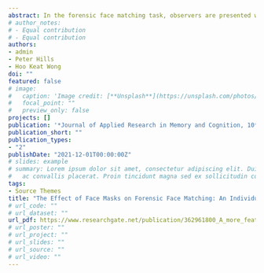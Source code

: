 ```yaml
---
abstract: In the forensic face matching task, observers are presented with two unfamiliar faces and must determine whether they depict the same identity. Due to the Covid-19 pandemic, some governmental authorities require the use of face masks in public spaces. However, recent research has shown that face masks impair face identification. The present study explores the effect of face masks on forensic face matching using an individual differences approach. Compared to a full-view condition, performance decreased when a face mask was superimposed on one face (Experiment 1) and both faces (Experiment 2) of a pair. Although a positive correlation between the full-view and the mask conditions was found, high proficiency in the full-view condition did not always generalize to the mask condition. Additionally, the mask generally has a more negative impact on those participants with better performance in the full-view condition. The theoretical and practical implications of these findings are discussed.
# author_notes:
# - Equal contribution
# - Equal contribution
authors:
- admin
- Peter Hills
- Hoo Keat Wong
doi: ""
featured: false
# image:
#   caption: 'Image credit: [**Unsplash**](https://unsplash.com/photos/jdD8gXaTZsc)'
#   focal_point: ""
#   preview_only: false
projects: []
publication: '*Journal of Applied Research in Memory and Cognition, 10*(4)'
publication_short: ""
publication_types:
- "2"
publishDate: "2021-12-01T00:00:00Z"
# slides: example
# summary: Lorem ipsum dolor sit amet, consectetur adipiscing elit. Duis posuere tellus
#   ac convallis placerat. Proin tincidunt magna sed ex sollicitudin condimentum.
tags:
- Source Themes
title: "The Effect of Face Masks on Forensic Face Matching: An Individual Differences Study"
# url_code: ""
# url_dataset: ""
url_pdf: https://www.researchgate.net/publication/362961800_A_more_featural_based_processing_for_the_self-face_An_eye-tracking_study
# url_poster: ""
# url_project: ""
# url_slides: ""
# url_source: ""
# url_video: ""
---
```


